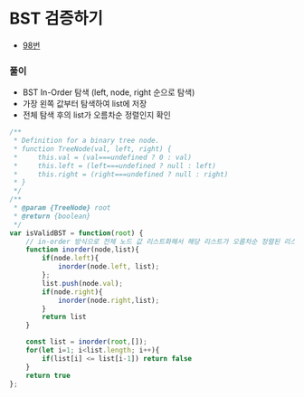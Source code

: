 # BST 검증하기
 - [98번](https://leetcode.com/problems/validate-binary-search-tree/)


### 풀이
  - BST In-Order 탐색 (left, node, right 순으로 탐색)
  - 가장 왼쪽 값부터 탐색하여 list에 저장
  - 전체 탐색 후의 list가 오름차순 정렬인지 확인

  ```javascript
  /**
   * Definition for a binary tree node.
   * function TreeNode(val, left, right) {
   *     this.val = (val===undefined ? 0 : val)
   *     this.left = (left===undefined ? null : left)
   *     this.right = (right===undefined ? null : right)
   * }
   */
  /**
   * @param {TreeNode} root
   * @return {boolean}
   */
  var isValidBST = function(root) {
      // in-order 방식으로 전체 노드 값 리스트화해서 해당 리스트가 오름차순 정렬된 리스트인지 확인하여 반환
      function inorder(node,list){
          if(node.left){
              inorder(node.left, list);
          };
          list.push(node.val);
          if(node.right){
              inorder(node.right,list);
          }
          return list
      }

      const list = inorder(root,[]);
      for(let i=1; i<list.length; i++){
          if(list[i] <= list[i-1]) return false
      }
      return true
  };
  ```